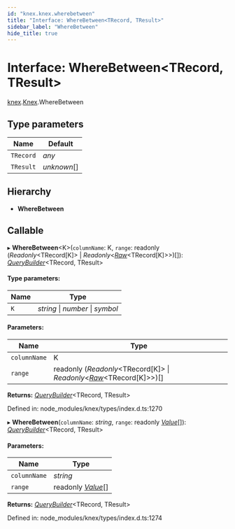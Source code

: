 ```yaml
---
id: "knex.knex.wherebetween"
title: "Interface: WhereBetween<TRecord, TResult>"
sidebar_label: "WhereBetween"
hide_title: true
---
```


# Interface: WhereBetween<TRecord, TResult\>

[knex](../modules/knex.md).[Knex](../modules/knex.knex-1.md).WhereBetween

## Type parameters

Name | Default |
------ | ------ |
`TRecord` | *any* |
`TResult` | *unknown*[] |

## Hierarchy

* **WhereBetween**

## Callable

▸ **WhereBetween**<K\>(`columnName`: K, `range`: readonly (*Readonly*<TRecord[K]\> \| *Readonly*<[*Raw*](knex.knex.raw.md)<TRecord[K]\>\>)[]): [*QueryBuilder*](../classes/knex.knex.querybuilder.md)<TRecord, TResult\>

#### Type parameters:

Name | Type |
------ | ------ |
`K` | *string* \| *number* \| *symbol* |

#### Parameters:

Name | Type |
------ | ------ |
`columnName` | K |
`range` | readonly (*Readonly*<TRecord[K]\> \| *Readonly*<[*Raw*](knex.knex.raw.md)<TRecord[K]\>\>)[] |

**Returns:** [*QueryBuilder*](../classes/knex.knex.querybuilder.md)<TRecord, TResult\>

Defined in: node_modules/knex/types/index.d.ts:1270

▸ **WhereBetween**(`columnName`: *string*, `range`: readonly [*Value*](../modules/knex.knex-1.md#value)[]): [*QueryBuilder*](../classes/knex.knex.querybuilder.md)<TRecord, TResult\>

#### Parameters:

Name | Type |
------ | ------ |
`columnName` | *string* |
`range` | readonly [*Value*](../modules/knex.knex-1.md#value)[] |

**Returns:** [*QueryBuilder*](../classes/knex.knex.querybuilder.md)<TRecord, TResult\>

Defined in: node_modules/knex/types/index.d.ts:1274
